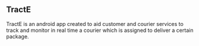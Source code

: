 TractE
---------------

TractE is an android app created to aid customer and courier services to track and monitor in real time a courier which is assigned to deliver a certain package.

